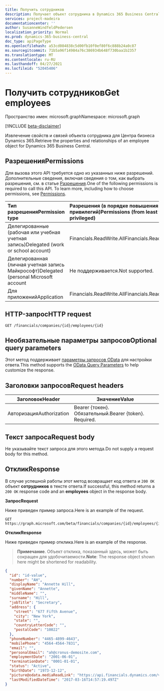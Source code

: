 ```yaml
---
title: Получить сотрудников
description: Получает объект сотрудника в Dynamics 365 Business Central.
services: project-madeira
documentationcenter: ''
author: SusanneWindfeldPedersen
localization_priority: Normal
ms.prod: dynamics-365-business-central
doc_type: apiPageType
ms.openlocfilehash: a53cd084838c5d00fb10f0ef80f6c888b24a0c87
ms.sourcegitcommit: 71b5a96f14984a76c386934b648f730baa1b2357
ms.translationtype: MT
ms.contentlocale: ru-RU
ms.lasthandoff: 04/27/2021
ms.locfileid: "52045406"
---
```

# <a name="get-employees"></a><span data-ttu-id="ace8e-103">Получить сотрудников</span><span class="sxs-lookup"><span data-stu-id="ace8e-103">Get employees</span></span>

<span data-ttu-id="ace8e-104">Пространство имен: microsoft.graph</span><span class="sxs-lookup"><span data-stu-id="ace8e-104">Namespace: microsoft.graph</span></span>

[!INCLUDE [beta-disclaimer](../../includes/beta-disclaimer.md)]

<span data-ttu-id="ace8e-105">Извлечение свойств и связей объекта сотрудника для Центра бизнеса Dynamics 365.</span><span class="sxs-lookup"><span data-stu-id="ace8e-105">Retrieve the properties and relationships of an employee object for Dynamics 365 Business Central.</span></span>

## <a name="permissions"></a><span data-ttu-id="ace8e-106">Разрешения</span><span class="sxs-lookup"><span data-stu-id="ace8e-106">Permissions</span></span>
<span data-ttu-id="ace8e-p101">Для вызова этого API требуется одно из указанных ниже разрешений. Дополнительные сведения, включая сведения о том, как выбрать разрешения, см. в статье [Разрешения](/graph/permissions-reference).</span><span class="sxs-lookup"><span data-stu-id="ace8e-p101">One of the following permissions is required to call this API. To learn more, including how to choose permissions, see [Permissions](/graph/permissions-reference).</span></span>

|<span data-ttu-id="ace8e-109">Тип разрешения</span><span class="sxs-lookup"><span data-stu-id="ace8e-109">Permission type</span></span> |<span data-ttu-id="ace8e-110">Разрешения (в порядке повышения привилегий)</span><span class="sxs-lookup"><span data-stu-id="ace8e-110">Permissions (from least to most privileged)</span></span>|
|:---------------|:------------------------------------------|
|<span data-ttu-id="ace8e-111">Делегированные (рабочая или учебная учетная запись)</span><span class="sxs-lookup"><span data-stu-id="ace8e-111">Delegated (work or school account)</span></span>|<span data-ttu-id="ace8e-112">Financials.ReadWrite.All</span><span class="sxs-lookup"><span data-stu-id="ace8e-112">Financials.ReadWrite.All</span></span> |
|<span data-ttu-id="ace8e-113">Делегированная (личная учетная запись Майкрософт)</span><span class="sxs-lookup"><span data-stu-id="ace8e-113">Delegated (personal Microsoft account</span></span>|<span data-ttu-id="ace8e-114">Не поддерживается.</span><span class="sxs-lookup"><span data-stu-id="ace8e-114">Not supported.</span></span>|
|<span data-ttu-id="ace8e-115">Для приложений</span><span class="sxs-lookup"><span data-stu-id="ace8e-115">Application</span></span>|<span data-ttu-id="ace8e-116">Financials.ReadWrite.All</span><span class="sxs-lookup"><span data-stu-id="ace8e-116">Financials.ReadWrite.All</span></span>|

## <a name="http-request"></a><span data-ttu-id="ace8e-117">HTTP-запрос</span><span class="sxs-lookup"><span data-stu-id="ace8e-117">HTTP request</span></span>
```
GET /financials/companies/{id}/employees/{id}
```

## <a name="optional-query-parameters"></a><span data-ttu-id="ace8e-118">Необязательные параметры запросов</span><span class="sxs-lookup"><span data-stu-id="ace8e-118">Optional query parameters</span></span>
<span data-ttu-id="ace8e-119">Этот метод поддерживает [параметры запросов OData](/graph/query-parameters) для настройки ответа.</span><span class="sxs-lookup"><span data-stu-id="ace8e-119">This method supports the [OData Query Parameters](/graph/query-parameters) to help customize the response.</span></span>

## <a name="request-headers"></a><span data-ttu-id="ace8e-120">Заголовки запросов</span><span class="sxs-lookup"><span data-stu-id="ace8e-120">Request headers</span></span>
|<span data-ttu-id="ace8e-121">Заголовок</span><span class="sxs-lookup"><span data-stu-id="ace8e-121">Header</span></span>       |<span data-ttu-id="ace8e-122">Значение</span><span class="sxs-lookup"><span data-stu-id="ace8e-122">Value</span></span>                     |
|-------------|--------------------------|
|<span data-ttu-id="ace8e-123">Авторизация</span><span class="sxs-lookup"><span data-stu-id="ace8e-123">Authorization</span></span>|<span data-ttu-id="ace8e-p102">Bearer {токен}. Обязательный.</span><span class="sxs-lookup"><span data-stu-id="ace8e-p102">Bearer {token}. Required.</span></span> |

## <a name="request-body"></a><span data-ttu-id="ace8e-126">Текст запроса</span><span class="sxs-lookup"><span data-stu-id="ace8e-126">Request body</span></span>
<span data-ttu-id="ace8e-127">Не указывайте текст запроса для этого метода.</span><span class="sxs-lookup"><span data-stu-id="ace8e-127">Do not supply a request body for this method.</span></span>

## <a name="response"></a><span data-ttu-id="ace8e-128">Отклик</span><span class="sxs-lookup"><span data-stu-id="ace8e-128">Response</span></span>
<span data-ttu-id="ace8e-129">В случае успешной работы этот метод возвращает код ответа и `200 OK` объект **сотрудников** в тексте ответа.</span><span class="sxs-lookup"><span data-stu-id="ace8e-129">If successful, this method returns a `200 OK` response code and an **employees** object in the response body.</span></span>

<span data-ttu-id="ace8e-130">**Запрос**</span><span class="sxs-lookup"><span data-stu-id="ace8e-130">**Request**</span></span>

<span data-ttu-id="ace8e-131">Ниже приведен пример запроса.</span><span class="sxs-lookup"><span data-stu-id="ace8e-131">Here is an example of the request.</span></span>

```http
GET https://graph.microsoft.com/beta/financials/companies/{id}/employees/{id}
```

<span data-ttu-id="ace8e-132">**Отклик**</span><span class="sxs-lookup"><span data-stu-id="ace8e-132">**Response**</span></span>

<span data-ttu-id="ace8e-133">Ниже приведен пример отклика.</span><span class="sxs-lookup"><span data-stu-id="ace8e-133">Here is an example of the response.</span></span> 

> <span data-ttu-id="ace8e-134">**Примечание**. Объект отклика, показанный здесь, может быть сокращен для удобочитаемости.</span><span class="sxs-lookup"><span data-stu-id="ace8e-134">**Note**: The response object shown here might be shortened for readability.</span></span>

```json
{
  "id": "id-value",
  "number": "AH",
  "displayName": "Annette Hill",
  "givenName": "Annette",
  "middleName": "",
  "surname": "Hill",
  "jobTitle": "Secretary",
  "address": {
    "street": "677 Fifth Avenue",
    "city": "New York",
    "state": "",
    "countryLetterCode": "",
    "postalCode": "10022"
  },
  "phoneNumber": "4465-4899-4643",
  "mobilePhone": "4564-4564-7831",
  "email": "",
  "personalEmail": "ah@cronus-demosite.com",
  "employmentDate": "2001-06-01",
  "terminationDate": "0001-01-01",
  "status": "Active",
  "birthDate": "1973-12-12",
  "picture@odata.mediaReadLink": "https://api.financials.dynamics.com/v1.0/api/beta/companies/{id}/employees/{id}/picture",
  "lastModifiedDateTime": "2017-03-16T14:57:19.497Z"  
}
```




